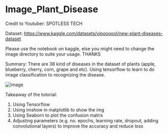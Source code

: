 # Image_Plant_Disease

Credit to Youtuber: SPOTLESS TECH

Dataset: https://www.kaggle.com/datasets/vipoooool/new-plant-diseases-dataset

Please use the notebook on kaggle, else you might need to change the image directory to suite your usage. THANKS

Summary: There are 38 kind of diseases in the dataset of plants (apple, blueberry, cherry, corn, grape and etc). Using tensorflow to learn to do image classification to recognizing the disease.

![image](https://github.com/user-attachments/assets/d341fac9-4ad4-4f7e-9fcc-2e784d2247be)

Takeaway of the tutorial:

1) Using Tensorflow
2) Using imshow in matplotlib to show the img
3) Using Seaborn to plot the confusion matrix
4) Adjusting parameters (e.g. no. epochs, learning rate, dropout, adding convolutional layers) to improve the accuracy and reduce loss
